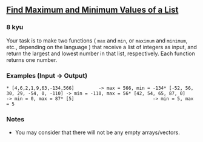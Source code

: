 <h2><a href=https://www.codewars.com/kata/577a98a6ae28071780000989/train/ruby target="_blank">Find Maximum and Minimum Values of a List</a></h2><h3>8 kyu</h3><p>Your task is to make two functions ( <code>max</code> and <code>min</code>, or <code>maximum</code> and <code>minimum</code>, etc., depending on the language ) that receive a list of integers as input, and return the largest and lowest number in that list, respectively. Each function returns one number.</p><h3 id="examples-input---output">Examples (Input -&gt; Output)</h3><pre><code>* [4,6,2,1,9,63,-134,566]         -&gt; max = 566, min = -134* [-52, 56, 30, 29, -54, 0, -110] -&gt; min = -110, max = 56* [42, 54, 65, 87, 0]             -&gt; min = 0, max = 87* [5]                             -&gt; min = 5, max = 5</code></pre><h3 id="notes">Notes</h3><ul><li>You may consider that there will not be any empty arrays/vectors.</li></ul>